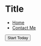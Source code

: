 ---
---
<style>
  .site__header {
    display: grid;
    grid-template-areas:
      "title . nav cta";
  }

  .site__header > h1 {
    grid-area: title;
  }

  .site__header > ul {
    grid-area: nav;
  }

  .site__header > a {
    display: none;
    grid-area: cta;
  }

  .site__header > ul {
    justify-self: end;
    margin: 0;
    padding: 0;
  }

  .site__header > ul > li {
    display: inline-block;
    position: relative;
    top: 50%;
    margin: 0 16px;
    transform: translateY(-50%);
  }

  .site__header > ul > li:first-of-type {
    margin-left: 0;
  }

  .site__header > ul > li:last-of-type {
    margin-right: 0;
  }

</style>
<h1>Title</h1>
<ul>
  <li><a href="#">Home</a></li>
  <li><a href="#contact">Contact Me</a></li>
</ul>
<a href="#">
  <button class="button">Start Today</button>
</a>
